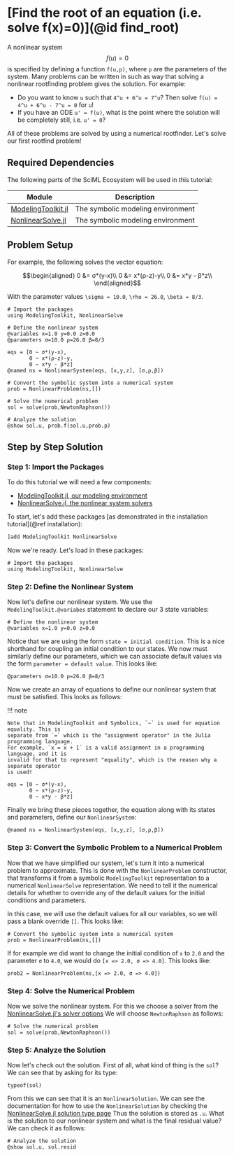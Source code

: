 # [Find the root of an equation (i.e. solve f(x)=0)](@id find_root)

A nonlinear system $$f(u) = 0$$ is specified by defining a function `f(u,p)`,
where `p` are the parameters of the system. Many problems can be written in
such as way that solving a nonlinear rootfinding problem gives the solution.
For example:

* Do you want to know ``u`` such that ``4^u + 6^u = 7^u``? Then solve
  ``f(u) = 4^u + 6^u - 7^u = 0`` for `u`!
* If you have an ODE ``u' = f(u)``, what is the point where the solution
  will be completely still, i.e. `u' = 0`?

All of these problems are solved by using a numerical rootfinder. Let's solve
our first rootfind problem!

## Required Dependencies

The following parts of the SciML Ecosystem will be used in this tutorial:

| Module      | Description |
| ----------- | ----------- |
| [ModelingToolkit.jl](https://docs.sciml.ai/ModelingToolkit/stable/) | The symbolic modeling environment |
| [NonlinearSolve.jl](https://docs.sciml.ai/NonlinearSolve/stable/) | The symbolic modeling environment |

## Problem Setup

For example, the following solves the vector equation:

```math
\begin{aligned}
0 &= σ*(y-x)\\
0 &= x*(ρ-z)-y\\
0 &= x*y - β*z\\
\end{aligned}
```

With the parameter values ``\sigma = 10.0``, ``\rho = 26.0``, ``\beta = 8/3``.

```@example
# Import the packages
using ModelingToolkit, NonlinearSolve

# Define the nonlinear system
@variables x=1.0 y=0.0 z=0.0
@parameters σ=10.0 ρ=26.0 β=8/3

eqs = [0 ~ σ*(y-x),
       0 ~ x*(ρ-z)-y,
       0 ~ x*y - β*z]
@named ns = NonlinearSystem(eqs, [x,y,z], [σ,ρ,β])

# Convert the symbolic system into a numerical system
prob = NonlinearProblem(ns,[])

# Solve the numerical problem
sol = solve(prob,NewtonRaphson())

# Analyze the solution
@show sol.u, prob.f(sol.u,prob.p)
```

## Step by Step Solution

### Step 1: Import the Packages

To do this tutorial we will need a few components:

* [ModelingToolkit.jl, our modeling environment](https://docs.sciml.ai/ModelingToolkit/stable/)
* [NonlinearSolve.jl, the nonlinear system solvers](https://docs.sciml.ai/NonlinearSolve/stable/)

To start, let's add these packages [as demonstrated in the installation tutorial](@ref installation):

```julia
]add ModelingToolkit NonlinearSolve
```

Now we're ready. Let's load in these packages:

```@example first_rootfind
# Import the packages
using ModelingToolkit, NonlinearSolve
```

### Step 2: Define the Nonlinear System

Now let's define our nonlinear system. We use the `ModelingToolkit.@variabes` statement to
declare our 3 state variables:

```@example first_rootfind
# Define the nonlinear system
@variables x=1.0 y=0.0 z=0.0
```

Notice that we are using the form `state = initial condition`. This is a nice shorthand
for coupling an initial condition to our states. We now must similarly define our parameters,
which we can associate default values via the form `parameter = default value`. This looks
like:

```@example first_rootfind
@parameters σ=10.0 ρ=26.0 β=8/3
```

Now we create an array of equations to define our nonlinear system that must be satisfied.
This looks as follows:

!!! note

    Note that in ModelingToolkit and Symbolics, `~` is used for equation equality. This is
    separate from `=` which is the "assignment operator" in the Julia programming language.
    For example, `x = x + 1` is a valid assignment in a programming language, and it is
    invalid for that to represent "equality", which is the reason why a separate operator
    is used!

```@example first_rootfind
eqs = [0 ~ σ*(y-x),
       0 ~ x*(ρ-z)-y,
       0 ~ x*y - β*z]
```

Finally we bring these pieces together, the equation along with its states and parameters,
define our `NonlinearSystem`:

```@example first_rootfind
@named ns = NonlinearSystem(eqs, [x,y,z], [σ,ρ,β])
```

### Step 3: Convert the Symbolic Problem to a Numerical Problem

Now that we have simplified our system, let's turn it into a numerical problem to
approximate. This is done with the `NonlinearProblem` constructor, that transforms it from
a symbolic `ModelingToolkit` representation to a numerical `NonlinearSolve`
representation. We need to tell it the numerical details for whether to override any of the
default values for the initial conditions and parameters.

In this case, we will use the default values for all our variables, so we will pass a
blank override `[]`. This looks like:

```@example first_rootfind
# Convert the symbolic system into a numerical system
prob = NonlinearProblem(ns,[])
```

If for example we did want to change the initial condition of `x`
to `2.0` and the parameter `σ` to `4.0`, we would do `[x => 2.0, σ => 4.0]`. This looks
like:

```@example first_rootfind
prob2 = NonlinearProblem(ns,[x => 2.0, σ => 4.0])
```

### Step 4: Solve the Numerical Problem

Now we solve the nonlinear system. For this we choose a solver from the
[NonlinearSolve.jl's solver options](https://docs.sciml.ai/NonlinearSolve/dev/solvers/NonlinearSystemSolvers/)
We will choose `NewtonRaphson` as follows:

```@example first_rootfind
# Solve the numerical problem
sol = solve(prob,NewtonRaphson())
```

### Step 5: Analyze the Solution

Now let's check out the solution. First of all, what kind of thing is the `sol`? We can
see that by asking for its type:

```@example first_rootfind
typeof(sol)
```

From this we can see that it is an `NonlinearSolution`. We can see the documentation for
how to use the `NonlinearSolution` by checking the
[NonlinearSolve.jl solution type page](https://docs.sciml.ai/NonlinearSolve/dev/basics/NonlinearSolution/) Thus the solution is stored as `.u`. What is the solution to our
nonlinear system and what is the final residual value? We can check it as follows:

```@example first_rootfind
# Analyze the solution
@show sol.u, sol.resid
```
